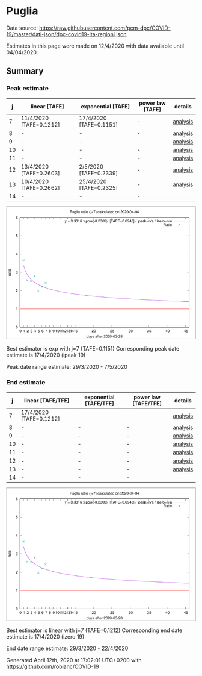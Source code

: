 # Puglia


Data source: https://raw.githubusercontent.com/pcm-dpc/COVID-19/master/dati-json/dpc-covid19-ita-regioni.json

Estimates in this page were made on 12/4/2020 with data available until 04/04/2020.


## Summary 

### Peak estimate 
|j|linear [TAFE]|exponential [TAFE]|power law [TAFE]|details|
|---|----|-----------|---------|-------|
|7|11/4/2020 [TAFE=0.1212]|17/4/2020 [TAFE=0.1151]|-|[analysis](COVID-19_puglia_j7_2020-04-04.md)|
|8|-|-|-|[analysis](COVID-19_puglia_j8_2020-04-04.md)|
|9|-|-|-|[analysis](COVID-19_puglia_j9_2020-04-04.md)|
|10|-|-|-|[analysis](COVID-19_puglia_j10_2020-04-04.md)|
|11|-|-|-|[analysis](COVID-19_puglia_j11_2020-04-04.md)|
|12|13/4/2020 [TAFE=0.2603]|2/5/2020 [TAFE=0.2339]|-|[analysis](COVID-19_puglia_j12_2020-04-04.md)|
|13|10/4/2020 [TAFE=0.2662]|25/4/2020 [TAFE=0.2325]|-|[analysis](COVID-19_puglia_j13_2020-04-04.md)|
|14|-|-|-||

![best peak estimate](COVID-19_puglia_j7_2020-04-04.png)

Best estimator is exp with j=7 (TAFE=0.1151)
Corresponding peak date estimate is 17/4/2020 (ipeak 19)


Peak date range estimate: 29/3/2020 - 7/5/2020

### End estimate 
|j|linear [TAFE/TFE]|exponential [TAFE/TFE]|power law [TAFE/TFE]|details|
|---|----|-----------|---------|-------|
|7|17/4/2020 [TAFE=0.1212]|-|-|[analysis](COVID-19_puglia_j7_2020-04-04.md)|
|8|-|-|-|[analysis](COVID-19_puglia_j8_2020-04-04.md)|
|9|-|-|-|[analysis](COVID-19_puglia_j9_2020-04-04.md)|
|10|-|-|-|[analysis](COVID-19_puglia_j10_2020-04-04.md)|
|11|-|-|-|[analysis](COVID-19_puglia_j11_2020-04-04.md)|
|12|-|-|-|[analysis](COVID-19_puglia_j12_2020-04-04.md)|
|13|-|-|-|[analysis](COVID-19_puglia_j13_2020-04-04.md)|
|14|-|-|-||

![best zero estimate](COVID-19_puglia_j7_2020-04-04.png)

Best estimator is linear with j=7 (TAFE=0.1212)
Corresponding end date estimate is 17/4/2020 (izero 19)


End date range estimate: 29/3/2020 - 22/4/2020

Generated April 12th, 2020 at 17:02:01 UTC+0200 with https://github.com/robianc/COVID-19
